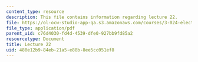 ```yaml
---
content_type: resource
description: This file contains information regarding lecture 22.
file: https://ol-ocw-studio-app-qa.s3.amazonaws.com/courses/3-024-electronic-optical-and-magnetic-properties-of-materials-spring-2013/480e12b984eb21a5e88b8ee5cc051ef8_MIT3_024S13_2012lec22.pdf
file_type: application/pdf
parent_uid: c76d4030-fd4d-4539-dfe0-927bb9fd85a2
resourcetype: Document
title: Lecture 22
uid: 480e12b9-84eb-21a5-e88b-8ee5cc051ef8
---
```

